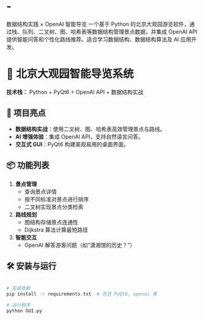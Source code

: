# -
数据结构实践 × OpenAI 智能导览   一个基于 Python 的北京大观园游览软件，通过栈、队列、二叉树、图、哈希表等数据结构管理景点数据，并集成 OpenAI API 提供智能问答和个性化路线推荐。适合学习数据结构、数据结构算法及 AI 应用开发。
# 🏯 北京大观园智能导览系统  
**技术栈：** Python + PyQt6 + OpenAI API + 数据结构实战  

## 🌟 项目亮点
- **数据结构实战**：使用二叉树、图、哈希表高效管理景点与路线。  
- **AI 增强体验**：集成 OpenAI API，支持自然语言问答。  
- **交互式 GUI**：PyQt6 构建美观易用的桌面界面。  

## 📦 功能列表
1. **景点管理**  
   - 查询景点详情
   - 按不同标准对景点进行排序  
   - 二叉树实现景点分类检索  
2. **路线规划**  
   - 图结构存储景点连通性  
   - Dijkstra 算法计算最短路径  
3. **智能交互**  
   - OpenAI 解答游客问题（如“潇湘馆的历史？”）  

## 🛠️ 安装与运行
```bash

# 安装依赖
pip install -r requirements.txt  # 包含 PyQt6, openai 等

# 运行程序
python GUI.py
